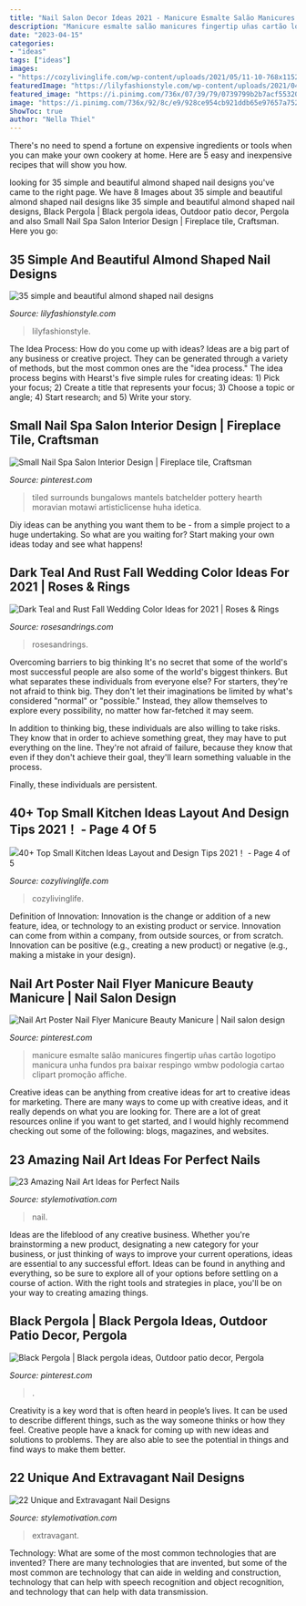 ```yaml
---
title: "Nail Salon Decor Ideas 2021 - Manicure Esmalte Salão Manicures Fingertip Uñas Cartão Logotipo Manicura Unha Fundos Pra Baixar Respingo Wmbw Podologia Cartao Clipart Promoção Affiche"
description: "Manicure esmalte salão manicures fingertip uñas cartão logotipo manicura unha fundos pra baixar respingo wmbw podologia cartao clipart promoção affiche"
date: "2023-04-15"
categories:
- "ideas"
tags: ["ideas"]
images:
- "https://cozylivinglife.com/wp-content/uploads/2021/05/11-10-768x1152.jpg"
featuredImage: "https://lilyfashionstyle.com/wp-content/uploads/2021/04/32-4.jpg"
featured_image: "https://i.pinimg.com/736x/07/39/79/0739799b2b7acf553200df69efa01c73.jpg"
image: "https://i.pinimg.com/736x/92/8c/e9/928ce954cb921ddb65e97657a7521ded.jpg"
ShowToc: true
author: "Nella Thiel"
---
```



There's no need to spend a fortune on expensive ingredients or tools when you can make your own cookery at home. Here are 5 easy and inexpensive recipes that will show you how.

	

		
looking for 35 simple and beautiful almond shaped nail designs you've came to the right page. We have 8 Images about 35 simple and beautiful almond shaped nail designs like 35 simple and beautiful almond shaped nail designs, Black Pergola | Black pergola ideas, Outdoor patio decor, Pergola and also Small Nail Spa Salon Interior Design | Fireplace tile, Craftsman. Here you go:
		
    
## 35 Simple And Beautiful Almond Shaped Nail Designs

<img loading=lazy src="https://lilyfashionstyle.com/wp-content/uploads/2021/04/32-4.jpg" onerror="this.onerror=null;this.src='https://tse4.mm.bing.net/th?id=OIP.hREFhTkoBna58sXAYRczowHaLH&amp;pid=15.1';" alt="35 simple and beautiful almond shaped nail designs">

_Source: lilyfashionstyle.com_

>lilyfashionstyle. 

	

The Idea Process: How do you come up with ideas?
Ideas are a big part of any business or creative project. They can be generated through a variety of methods, but the most common ones are the "idea process." The idea process begins with Hearst's five simple rules for creating ideas: 1) Pick your focus; 2) Create a title that represents your focus; 3) Choose a topic or angle; 4) Start research; and 5) Write your story.

    
## Small Nail Spa Salon Interior Design | Fireplace Tile, Craftsman

<img loading=lazy src="https://i.pinimg.com/736x/92/8c/e9/928ce954cb921ddb65e97657a7521ded.jpg" onerror="this.onerror=null;this.src='https://tse1.mm.bing.net/th?id=OIP.Xc6PfzSULNtrkDCr-QAM9QHaFw&amp;pid=15.1';" alt="Small Nail Spa Salon Interior Design | Fireplace tile, Craftsman">

_Source: pinterest.com_

>tiled surrounds bungalows mantels batchelder pottery hearth moravian motawi artisticlicense huha idetica. 

	

Diy ideas can be anything you want them to be - from a simple project to a huge undertaking. So what are you waiting for? Start making your own ideas today and see what happens!

    
## Dark Teal And Rust Fall Wedding Color Ideas For 2021 | Roses &amp; Rings

<img loading=lazy src="http://www.rosesandrings.com/wp-content/uploads/2020/07/Dark-teal-and-burnt-orange-rust-fall-wedding-color-ideas-2021-4-600x1371.jpg" onerror="this.onerror=null;this.src='https://tse3.mm.bing.net/th?id=OIP.rgbmUZc8P9qFHj6W9RZeiAHaQ7&amp;pid=15.1';" alt="Dark Teal and Rust Fall Wedding Color Ideas for 2021 | Roses &amp; Rings">

_Source: rosesandrings.com_

>rosesandrings. 

	

Overcoming barriers to big thinking
It's no secret that some of the world's most successful people are also some of the world's biggest thinkers. But what separates these individuals from everyone else?
For starters, they're not afraid to think big. They don't let their imaginations be limited by what's considered "normal" or "possible." Instead, they allow themselves to explore every possibility, no matter how far-fetched it may seem.

In addition to thinking big, these individuals are also willing to take risks. They know that in order to achieve something great, they may have to put everything on the line. They're not afraid of failure, because they know that even if they don't achieve their goal, they'll learn something valuable in the process.

 Finally, these individuals are persistent.

    
## 40+ Top Small Kitchen Ideas Layout And Design Tips 2021！ - Page 4 Of 5

<img loading=lazy src="https://cozylivinglife.com/wp-content/uploads/2021/05/11-10-768x1152.jpg" onerror="this.onerror=null;this.src='https://tse4.mm.bing.net/th?id=OIP.fOL-3wnvQvFu6zXml5FUFAHaLH&amp;pid=15.1';" alt="40+ Top Small Kitchen Ideas Layout and Design Tips 2021！ - Page 4 of 5">

_Source: cozylivinglife.com_

>cozylivinglife. 

	

Definition of Innovation:
Innovation is the change or addition of a new feature, idea, or technology to an existing product or service. Innovation can come from within a company, from outside sources, or from scratch. Innovation can be positive (e.g., creating a new product) or negative (e.g., making a mistake in your design).

    
## Nail Art Poster Nail Flyer Manicure Beauty Manicure | Nail Salon Design

<img loading=lazy src="https://i.pinimg.com/736x/fc/ce/26/fcce262a20ed6baa6cd4926cc67791d1.jpg" onerror="this.onerror=null;this.src='https://tse4.mm.bing.net/th?id=OIP.HW8BIIACjqCpm1yXHcbgNQHaLM&amp;pid=15.1';" alt="Nail Art Poster Nail Flyer Manicure Beauty Manicure | Nail salon design">

_Source: pinterest.com_

>manicure esmalte salão manicures fingertip uñas cartão logotipo manicura unha fundos pra baixar respingo wmbw podologia cartao clipart promoção affiche. 

	

Creative ideas can be anything from creative ideas for art to creative ideas for marketing. There are many ways to come up with creative ideas, and it really depends on what you are looking for. There are a lot of great resources online if you want to get started, and I would highly recommend checking out some of the following: blogs, magazines, and websites.

    
## 23 Amazing Nail Art Ideas For Perfect Nails

<img loading=lazy src="https://www.stylemotivation.com/wp-content/uploads/2013/10/23-Amazing-Nail-Art-Ideas-for-Perfect-Nails-13.jpg" onerror="this.onerror=null;this.src='https://tse1.mm.bing.net/th?id=OIP.jqFMylWZxxc7rGnPlGVEDwHaJ4&amp;pid=15.1';" alt="23 Amazing Nail Art Ideas for Perfect Nails">

_Source: stylemotivation.com_

>nail. 

	

Ideas are the lifeblood of any creative business. Whether you're brainstorming a new product, designating a new category for your business, or just thinking of ways to improve your current operations, ideas are essential to any successful effort. Ideas can be found in anything and everything, so be sure to explore all of your options before settling on a course of action. With the right tools and strategies in place, you'll be on your way to creating amazing things.

    
## Black Pergola | Black Pergola Ideas, Outdoor Patio Decor, Pergola

<img loading=lazy src="https://i.pinimg.com/736x/07/39/79/0739799b2b7acf553200df69efa01c73.jpg" onerror="this.onerror=null;this.src='https://tse2.mm.bing.net/th?id=OIP.4DIIx_Q15xeZASy9O1gjwgHaG_&amp;pid=15.1';" alt="Black Pergola | Black pergola ideas, Outdoor patio decor, Pergola">

_Source: pinterest.com_

>. 

	

Creativity is a key word that is often heard in people’s lives. It can be used to describe different things, such as the way someone thinks or how they feel. Creative people have a knack for coming up with new ideas and solutions to problems. They are also able to see the potential in things and find ways to make them better.

    
## 22 Unique And Extravagant Nail Designs

<img loading=lazy src="https://www.stylemotivation.com/wp-content/uploads/2013/12/22-Unique-Nail-Designs-by-Mystic-Nails-9.jpg" onerror="this.onerror=null;this.src='https://tse1.mm.bing.net/th?id=OIP.UVNVYs3ms0vlFKU1rfIJpAHaE7&amp;pid=15.1';" alt="22 Unique and Extravagant Nail Designs">

_Source: stylemotivation.com_

>extravagant. 

	

Technology: What are some of the most common technologies that are invented?
There are many technologies that are invented, but some of the most common are technology that can aide in welding and construction, technology that can help with speech recognition and object recognition, and technology that can help with data transmission.

